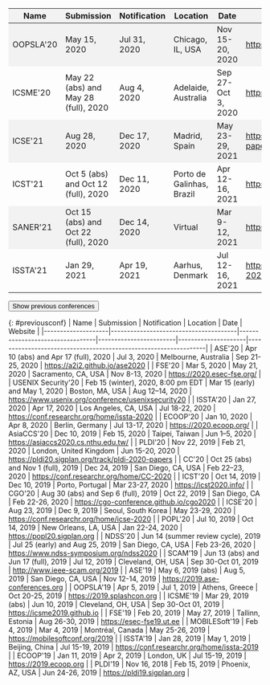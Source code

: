 | Name      | Submission                           | Notification | Location                  | Date               | Website                                                                 |
|-----------|--------------------------------------|--------------|---------------------------|--------------------|-------------------------------------------------------------------------|
| OOPSLA'20 | May 15, 2020                         | Jul 31, 2020 | Chicago, IL, USA          | Nov 15-20, 2020    | https://2020.splashcon.org/track/splash-2020-oopsla                     |
| ICSME'20  | May 22 (abs) and May 28 (full), 2020 | Aug 4, 2020  | Adelaide, Australia       | Sep 27-Oct 3, 2020 | https://icsme2020.github.io/cfp/ResearchTrackCFP.html                   |
| ICSE'21   | Aug 28, 2020                         | Dec 17, 2020 | Madrid, Spain             | May 23-29, 2021    | https://conf.researchr.org/track/icse-2021/icse-2021-papers             |
| ICST'21   | Oct 5 (abs) and Oct 12 (full), 2020  | Dec 11, 2020 | Porto de Galinhas, Brazil | Apr 12-16, 2021    | https://icst2021.icmc.usp.br                                            |
| SANER'21  | Oct 15 (abs) and Oct 22 (full), 2020 | Dec 14, 2020 | Virtual                   | Mar 9-12, 2021     | https://saner2021.shidler.hawaii.edu                                    |
| ISSTA'21  | Jan 29, 2021                         | Apr 19, 2021 | Aarhus, Denmark           | Jul 12-16, 2021    | https://conf.researchr.org/track/issta-2021/issta-2021-technical-papers |

<button onclick="showmore()">Show previous conferences</button>

<!-- Previous conferences -->
<!-- <div style="display:none;margin-top:20px" id="previousconf"> -->

{: #previousconf}
| Name               | Submission                            | Notification                    | Location               | Date                | Website                                                         |
|--------------------|---------------------------------------|---------------------------------|------------------------|---------------------|-----------------------------------------------------------------|
| ASE'20             | Apr 10 (abs) and Apr 17 (full), 2020  | Jul 3, 2020                     | Melbourne, Australia   | Sep 21-25, 2020     | https://a2i2.github.io/ase2020                                  |
| FSE'20             | Mar 5, 2020                           | May 21, 2020                    | Sacramento, CA, USA    | Nov 8-13, 2020      | https://2020.esec-fse.org/                                      |
| USENIX Security'20 | Feb 15 (winter), 2020, 8:00 pm EDT    | Mar 15 (early) and May 1, 2020  | Boston, MA, USA        | Aug 12–14, 2020     | https://www.usenix.org/conference/usenixsecurity20              |
| ISSTA'20           | Jan 27, 2020                          | Apr 17, 2020                    | Los Angeles, CA, USA   | Jul 18-22, 2020     | https://conf.researchr.org/home/issta-2020                      |
| ECOOP'20           | Jan 10, 2020                          | Apr 8, 2020                     | Berlin, Germany        | Jul 13-17, 2020     | https://2020.ecoop.org/                                         |
| AsiaCCS'20         | Dec 10, 2019                          | Feb 15, 2020                    | Taipei, Taiwan         | Jun 1–5, 2020       | https://asiaccs2020.cs.nthu.edu.tw/                             |
| PLDI'20            | Nov 22, 2019                          | Feb 21, 2020                    | London, United Kingdom | Jun 15-20, 2020     | https://pldi20.sigplan.org/track/pldi-2020-papers               |
| CC'20              | Oct 25 (abs) and Nov 1 (full), 2019   | Dec 24, 2019                    | San Diego, CA, USA     | Feb 22–23, 2020     | https://conf.researchr.org/home/CC-2020                         |
| ICST'20            | Oct 14, 2019                          | Dec 10, 2019                    | Porto, Portugal        | Mar 23-27, 2020     | https://icst2020.info/                                          |
| CGO'20             | Aug 30 (abs) and Sep 6 (full), 2019   | Oct 22, 2019                    | San Diego, CA          | Feb 22-26, 2020     | https://cgo-conference.github.io/cgo2020                        |
| ICSE'20            | Aug 23, 2019                          | Dec 9, 2019                     | Seoul, South Korea     | May 23-29, 2020     | https://conf.researchr.org/home/icse-2020                       |
| POPL'20            | Jul 10, 2019                          | Oct 14, 2019                    | New Orleans, LA, USA   | Jan 22-24, 2020     | https://popl20.sigplan.org                                      |
| NDSS'20            | Jun 14 (summer review cycle), 2019    | Jul 25 (early) and Aug 25, 2019 | San Diego, CA, USA     | Feb 23-26, 2020     | https://www.ndss-symposium.org/ndss2020                         |
| SCAM'19            | Jun 13 (abs) and Jun 17 (full), 2019  | Jul 12, 2019                    | Cleveland, OH, USA     | Sep 30-Oct 01, 2019 | http://www.ieee-scam.org/2019                                   |
| ASE'19             | May 6, 2019 (abs)                     | Aug 5, 2019                     | San Diego, CA, USA     | Nov 12-14, 2019     | https://2019.ase-conferences.org                                |
| OOPSLA'19          | Apr 5, 2019                           | Jul 1, 2019                     | Athens, Greece         | Oct 20-25, 2019     | https://2019.splashcon.org                                      |
| ICSME'19           | Mar 29, 2019 (abs)                    | Jun 10, 2019                    | Cleveland, OH, USA     | Sep 30-Oct 01, 2019 | https://icsme2019.github.io                                     |
| FSE'19             | Feb 20, 2019                          | May 27, 2019                    | Tallinn, Estonia       | Aug 26-30, 2019     | https://esec-fse19.ut.ee                                        |
| MOBILESoft'19      | Feb 4, 2019                           | Mar 4, 2019                     | Montréal, Canada       | May 25-26, 2019     | https://mobilesoftconf.org/2019                                 |
| ISSTA'19           | Jan 28, 2019                          | May 1, 2019                     | Beijing, China         | Jul 15-19, 2019     | https://conf.researchr.org/home/issta-2019                      |
| ECOOP'19           | Jan 11, 2019                          | Apr 2, 2019                     | London, UK             | Jul 15-19, 2019     | https://2019.ecoop.org                                          |
| PLDI'19            | Nov 16, 2018                          | Feb 15, 2019                    | Phoenix, AZ, USA       | Jun 24-26, 2019     | https://pldi19.sigplan.org                                      |

<script>
function showmore() {
    var x = document.getElementById("previousconf");
    if (x.style.display === "none") {
    x.style.display = "block";
    } else {
    x.style.display = "none";
    }
}
</script>

<style type="text/css">
tr:nth-child(odd) {
  background-color: #f2f2f2;
}
#previousconf {
  display: none;
  margin-top: 20px;
}
</style>
